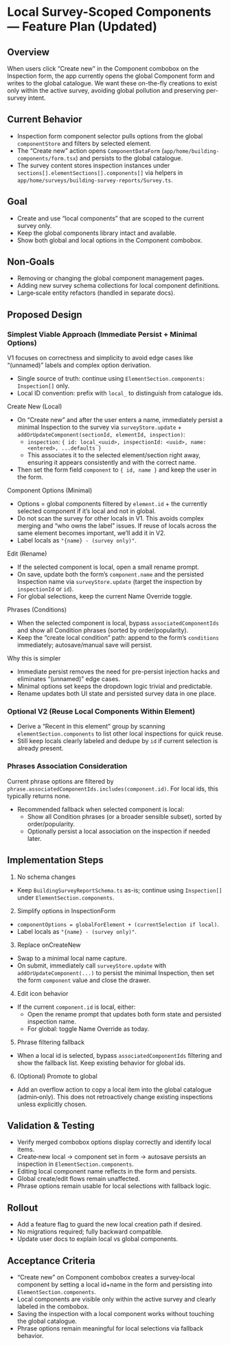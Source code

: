 # Local Survey-Scoped Components — Feature Plan (Updated)

## Overview
When users click “Create new” in the Component combobox on the Inspection form, the app currently opens the global Component form and writes to the global catalogue. We want these on-the-fly creations to exist only within the active survey, avoiding global pollution and preserving per-survey intent.

## Current Behavior
- Inspection form component selector pulls options from the global `componentStore` and filters by selected element.
- The “Create new” action opens `ComponentDataForm` (`app/home/building-components/form.tsx`) and persists to the global catalogue.
- The survey content stores inspection instances under `sections[].elementSections[].components[]` via helpers in `app/home/surveys/building-survey-reports/Survey.ts`.

## Goal
- Create and use “local components” that are scoped to the current survey only.
- Keep the global components library intact and available.
- Show both global and local options in the Component combobox.

## Non‑Goals
- Removing or changing the global component management pages.
- Adding new survey schema collections for local component definitions.
- Large‑scale entity refactors (handled in separate docs).

## Proposed Design

### Simplest Viable Approach (Immediate Persist + Minimal Options)

V1 focuses on correctness and simplicity to avoid edge cases like “(unnamed)” labels and complex option derivation.

- Single source of truth: continue using `ElementSection.components: Inspection[]` only.
- Local ID convention: prefix with `local_` to distinguish from catalogue ids.

Create New (Local)
- On “Create new” and after the user enters a name, immediately persist a minimal Inspection to the survey via `surveyStore.update` + `addOrUpdateComponent(sectionId, elementId, inspection)`:
  - `inspection`: `{ id: local_<uuid>, inspectionId: <uuid>, name: <entered>, ...defaults }`
  - This associates it to the selected element/section right away, ensuring it appears consistently and with the correct name.
- Then set the form field `component` to `{ id, name }` and keep the user in the form.

Component Options (Minimal)
- Options = global components filtered by `element.id` + the currently selected component if it’s local and not in global.
- Do not scan the survey for other locals in V1. This avoids complex merging and “who owns the label” issues. If reuse of locals across the same element becomes important, we’ll add it in V2.
- Label locals as `"{name} - (survey only)"`.

Edit (Rename)
- If the selected component is local, open a small rename prompt.
- On save, update both the form’s `component.name` and the persisted Inspection name via `surveyStore.update` (target the inspection by `inspectionId` or `id`).
- For global selections, keep the current Name Override toggle.

Phrases (Conditions)
- When the selected component is local, bypass `associatedComponentIds` and show all Condition phrases (sorted by order/popularity).
- Keep the “create local condition” path: append to the form’s `conditions` immediately; autosave/manual save will persist.

Why this is simpler
- Immediate persist removes the need for pre-persist injection hacks and eliminates “(unnamed)” edge cases.
- Minimal options set keeps the dropdown logic trivial and predictable.
- Rename updates both UI state and persisted survey data in one place.

### Optional V2 (Reuse Local Components Within Element)
- Derive a “Recent in this element” group by scanning `elementSection.components` to list other local inspections for quick reuse.
- Still keep locals clearly labeled and dedupe by `id` if current selection is already present.

### Phrases Association Consideration
Current phrase options are filtered by `phrase.associatedComponentIds.includes(component.id)`. For local ids, this typically returns none.
- Recommended fallback when selected component is local:
  - Show all Condition phrases (or a broader sensible subset), sorted by order/popularity.
  - Optionally persist a local association on the inspection if needed later.

## Implementation Steps

1) No schema changes
- Keep `BuildingSurveyReportSchema.ts` as-is; continue using `Inspection[]` under `ElementSection.components`.

2) Simplify options in InspectionForm
- `componentOptions = globalForElement + (currentSelection if local)`.
- Label locals as `"{name} - (survey only)"`.

3) Replace onCreateNew
- Swap to a minimal local name capture.
- On submit, immediately call `surveyStore.update` with `addOrUpdateComponent(...)` to persist the minimal Inspection, then set the form `component` value and close the drawer.

4) Edit icon behavior
- If the current `component.id` is local, either:
  - Open the rename prompt that updates both form state and persisted inspection name.
  - For global: toggle Name Override as today.

5) Phrase filtering fallback
- When a local id is selected, bypass `associatedComponentIds` filtering and show the fallback list. Keep existing behavior for global ids.

6) (Optional) Promote to global
- Add an overflow action to copy a local item into the global catalogue (admin‑only). This does not retroactively change existing inspections unless explicitly chosen.

## Validation & Testing
- Verify merged combobox options display correctly and identify local items.
- Create‑new local → component set in form → autosave persists an inspection in `ElementSection.components`.
- Editing local component name reflects in the form and persists.
- Global create/edit flows remain unaffected.
- Phrase options remain usable for local selections with fallback logic.

## Rollout
- Add a feature flag to guard the new local creation path if desired.
- No migrations required; fully backward compatible.
- Update user docs to explain local vs global components.

## Acceptance Criteria
- “Create new” on Component combobox creates a survey‑local component by setting a local id+name in the form and persisting into `ElementSection.components`.
- Local components are visible only within the active survey and clearly labeled in the combobox.
- Saving the inspection with a local component works without touching the global catalogue.
- Phrase options remain meaningful for local selections via fallback behavior.
